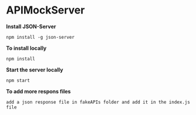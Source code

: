 # APIMockServer

**Install JSON-Server**
```
npm install -g json-server
```
**To install locally**
```
npm install
```
**Start the server locally**
```
npm start
```

**To add more respons files**
```
add a json response file in fakeAPIs folder and add it in the index.js file
```
